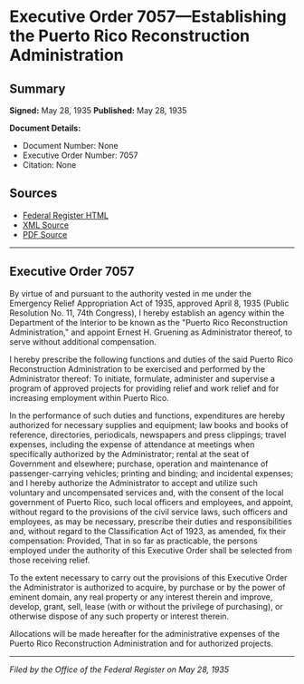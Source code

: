 # Executive Order 7057—Establishing the Puerto Rico Reconstruction Administration

## Summary

**Signed:** May 28, 1935
**Published:** May 28, 1935

**Document Details:**
- Document Number: None
- Executive Order Number: 7057
- Citation: None

## Sources
- [Federal Register HTML](https://www.presidency.ucsb.edu/documents/executive-order-7057-establishing-the-puerto-rico-reconstruction-administration)
- [XML Source](None)
- [PDF Source](None)

---

## Executive Order 7057

By virtue of and pursuant to the authority vested in me under the Emergency Relief Appropriation Act of 1935, approved April 8, 1935 (Public Resolution No. 11, 74th Congress), I hereby establish an agency within the Department of the Interior to be known as the "Puerto Rico Reconstruction Administration," and appoint Ernest H. Gruening as Administrator thereof, to serve without additional compensation.

I hereby prescribe the following functions and duties of the said Puerto Rico Reconstruction Administration to be exercised and performed by the Administrator thereof:
To initiate, formulate, administer and supervise a program of approved projects for providing relief and work relief and for increasing employment within Puerto Rico.

In the performance of such duties and functions, expenditures are hereby authorized for necessary supplies and equipment; law books and books of reference, directories, periodicals, newspapers and press clippings; travel expenses, including the expense of attendance at meetings when specifically authorized by the Administrator; rental at the seat of Government and elsewhere; purchase, operation and maintenance of passenger-carrying vehicles; printing and binding; and incidental expenses; and I hereby authorize the Administrator to accept and utilize such voluntary and uncompensated services and, with the consent of the local government of Puerto Rico, such local officers and employees, and appoint, without regard to the provisions of the civil service laws, such officers and employees, as may be necessary, prescribe their duties and responsibilities and, without regard to the Classification Act of 1923, as amended, fix their compensation: Provided, That in so far as practicable, the persons employed under the authority of this Executive Order shall be selected from those receiving relief.

To the extent necessary to carry out the provisions of this Executive Order the Administrator is authorized to acquire, by purchase or by the power of eminent domain, any real property or any interest therein and improve, develop, grant, sell, lease (with or without the privilege of purchasing), or otherwise dispose of any such property or interest therein.

Allocations will be made hereafter for the administrative expenses of the Puerto Rico Reconstruction Administration and for authorized projects.

---

*Filed by the Office of the Federal Register on May 28, 1935*
